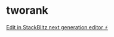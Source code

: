 # tworank

[Edit in StackBlitz next generation editor ⚡️](https://stackblitz.com/~/github.com/Reben80/tworank)